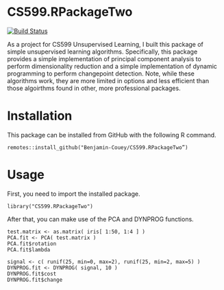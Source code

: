 # CS599.RPackageTwo

<!-- badges: start -->
  [![Build Status](https://travis-ci.org/Benjamin-Couey/CS599.RPackageTwo.svg?branch=master)](https://travis-ci.org/Benjamin-Couey/CS599.RPackageTwo)
  <!-- badges: end -->

As a project for CS599 Unsupervised Learning, I built this package of simple
unsupervised learning algorithms. Specifically, this package provides a simple
implementation of principal component analysis to perform dimensionality
reduction and a simple implementation of dynamic programming to perform
changepoint detection. Note, while these algorithms work, they are more limited
in options and less efficient than those algoirthms found in other, more
professional packages.

# Installation

This package can be installed from GitHub with the following R command.

```
remotes::install_github("Benjamin-Couey/CS599.RPackageTwo”)
```

# Usage

First, you need to import the installed package.

```
library("CS599.RPackageTwo")
```

After that, you can make use of the PCA and DYNPROG functions.
```
test.matrix <- as.matrix( iris[ 1:50, 1:4 ] )
PCA.fit <- PCA( test.matrix )
PCA.fit$rotation
PCA.fit$lambda
```

```
signal <- c( runif(25, min=0, max=2), runif(25, min=2, max=5) )
DYNPROG.fit <- DYNPROG( signal, 10 )
DYNPROG.fit$cost
DYNPROG.fit$change
```
